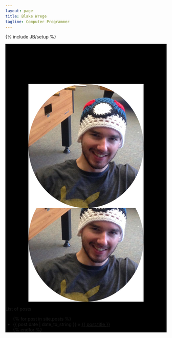 ```yaml
---
layout: page
title: Blake Wrege
tagline: Computer Programmer
---
```

{% include JB/setup %}

<style>
img {
    display: block;
    max-width:360px;
    max-height:480px;
    width: auto;
    height: auto;
    margin-left: auto;
    margin-right: auto
}
    div.background {width:auto; height:auto; display:block; margin-left:auto; 
    margin-right:auto;background-color:Black;}

    div.box { margin: 0 auto; position: relative; top: 125px; background-color:Black;}
    
    
}
</style>

<div class="background">
    <div class="box">
        <img src="/assets/images/blake.jpg" alt="Blake"> 
</div>



My attempt to make a Blog
<img src="/assets/images/blake.jpg" alt="Blake">   




List of posts 

<ul class="posts">
  {% for post in site.posts %}
    <li><span>{{ post.date | date_to_string }}</span> &raquo; <a href="{{ BASE_PATH }}{{ post.url }}">{{ post.title }}</a></li>
  {% endfor %}
</ul>



